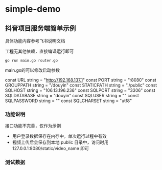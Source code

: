 # simple-demo


## 抖音项目服务端简单示例

具体功能内容参考飞书说明文档

工程无其他依赖，直接编译运行即可

```shell
go run main.go router.go
```
main.go的可以修改启动参数

const URL string = "http://192.168.137.1"
const PORT string = ":8080"
const GROUPPATH string = "/douyin"
const STATICPATH string = "./public"
const SQLHOST string = "106.13.196.236"
const SQLPORT string = "3306"
const SQLDATABASE string = "douyin"
const SQLUSER string = ""
const SQLPASSWORD string = ""
const SQLCHARSET string = "utf8"

### 功能说明

接口功能不完善，仅作为示例

* 用户登录数据保存在内存中，单次运行过程中有效
* 视频上传后会保存到本地 public 目录中，访问时用 127.0.0.1:8080/static/video_name 即可

### 测试数据


